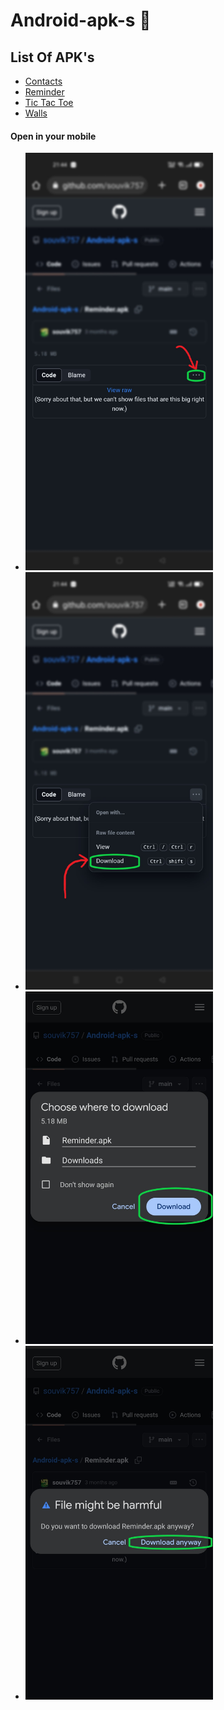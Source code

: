 # Android-apk-s 🍕
## List Of APK's 
- [Contacts](https://github.com/souvik757/Android-apk-s/blob/main/contacts.apk)
- [Reminder](https://github.com/souvik757/Android-apk-s/blob/main/Reminder.apk)
- [Tic Tac Toe](https://github.com/souvik757/Android-apk-s/blob/main/Tic%20Tac%20Toe.apk)
- [Walls](https://github.com/souvik757/Android-apk-s/blob/main/Walls.apk)
#### Open in your mobile 
- <img src="https://github.com/souvik757/Android-apk-s/blob/main/ins_2.jpg" width = "300" />
- <img src="https://github.com/souvik757/Android-apk-s/blob/main/ins_1.jpg" width = "300" />
- <img src="https://github.com/souvik757/Android-apk-s/blob/main/ins_3.jpg" width = "300" />
- <img src="https://github.com/souvik757/Android-apk-s/blob/main/ins_4.jpg" width = "300" />
